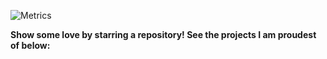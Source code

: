 ![Metrics](https://metrics.lecoq.io/maraudery?template=classic&languages=1&languages.limit=8&languages.colors=github&languages.threshold=0%25&config.timezone=America%2FNew_York)

**Show some love by starring a repository! See the projects I am proudest of below:**
